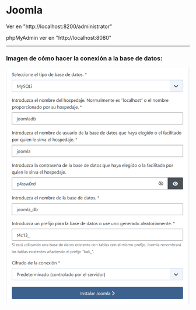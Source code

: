 # Joomla

Ver en "http://localhost:8200/administrator"

phpMyAdmin ver en "http://localhost:8080"

-----------------------------------------
### Imagen de cómo hacer la conexión a la base de datos:

![Alt text](https://github.com/jmlcas/joomla/blob/main/Screenshot_1.png)
